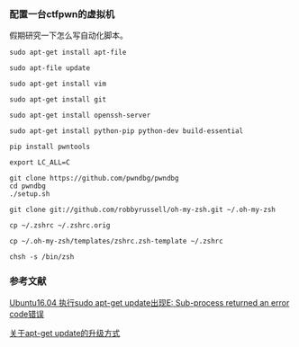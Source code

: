### 配置一台ctfpwn的虚拟机

假期研究一下怎么写自动化脚本。

```
sudo apt-get install apt-file

sudo apt-file update

sudo apt-get install vim

sudo apt-get install git

sudo apt-get install openssh-server

sudo apt-get install python-pip python-dev build-essential

pip install pwntools 

export LC_ALL=C

git clone https://github.com/pwndbg/pwndbg
cd pwndbg
./setup.sh

git clone git://github.com/robbyrussell/oh-my-zsh.git ~/.oh-my-zsh

cp ~/.zshrc ~/.zshrc.orig

cp ~/.oh-my-zsh/templates/zshrc.zsh-template ~/.zshrc

chsh -s /bin/zsh

```
### 参考文献

[Ubuntu16.04 执行sudo apt-get update出现E: Sub-process returned an error code错误](https://blog.csdn.net/devil_08/article/details/78431491)

[关于apt-get update的升级方式](https://blog.csdn.net/devil_08/article/details/78431491)



